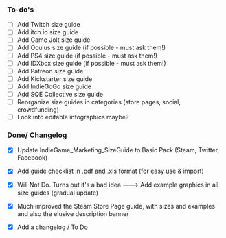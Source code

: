 ### To-do's
- [ ] Add Twitch size guide
- [ ] Add itch.io size guide
- [ ] Add Game Jolt size guide
- [ ] Add Oculus size guide (if possible - must ask them!)
- [ ] Add PS4 size guide (if possible - must ask them!)
- [ ] Add IDXbox size guide (if possible - must ask them!)
- [ ] Add Patreon size guide
- [ ] Add Kickstarter size guide
- [ ] Add IndieGoGo size guide
- [ ] Add SQE Collective size guide
- [ ] Reorganize size guides in categories (store pages, social, crowdfunding)
- [ ] Look into editable infographics maybe?

### Done/ Changelog
- [X] Update IndieGame_Marketing_SizeGuide to Basic Pack (Steam, Twitter, Facebook)
- [x] Add guide checklist in .pdf and .xls format (for easy use & import)
- [x] Will Not Do. Turns out it's a bad idea ---> Add example graphics in all size guides (gradual update)
- [x] Much improved the Steam Store Page guide, with sizes and examples and also the elusive description banner
- [x] Add a changelog / To Do


